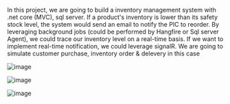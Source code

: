 In this project, we are going to build a inventory management system with .net core (MVC), sql server. If a product's inventory is lower than its safety stock level, the system would send an email to notify the PIC to reorder. By leveraging background jobs (could be performed by Hangfire or Sql server Agent), we could trace our inventory level on a real-time basis. If we want to implement real-time notification, we could leverage signalR. We are going to simulate customer purchase, inventory order & delevery in this case

![image](https://github.com/user-attachments/assets/6406c267-287f-4dd3-b120-1c9232922158)

![image](https://github.com/user-attachments/assets/69448666-7380-4342-beb2-1f9db8c36252)

![image](https://github.com/user-attachments/assets/1847e9fa-391b-4570-be3a-db08d1c71ad5)
